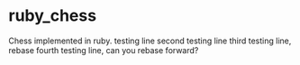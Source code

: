 # ruby_chess
Chess implemented in ruby. 
testing line
second testing line
third testing line, rebase
fourth testing line, can you rebase forward?
